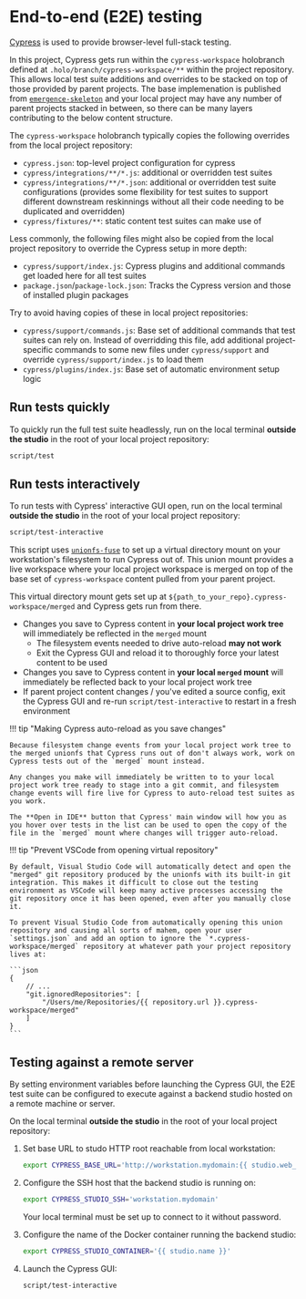 # End-to-end (E2E) testing

[Cypress](https://www.cypress.io/) is used to provide browser-level full-stack testing.

In this project, Cypress gets run within the `cypress-workspace` holobranch defined at `.holo/branch/cypress-workspace/**` within the project repository. This allows local test suite additions and overrides to be stacked on top of those provided by parent projects. The base implemenation is published from [`emergence-skeleton`](https://github.com/JarvusInnovations/emergence-skeleton) and your local project may have any number of parent projects stacked in between, so there can be many layers contributing to the below content structure.

The `cypress-workspace` holobranch typically copies the following overrides from the local project repository:

- `cypress.json`: top-level project configuration for cypress
- `cypress/integrations/**/*.js`: additional or overridden test suites
- `cypress/integrations/**/*.json`: additional or overridden test suite configurations (provides some flexibility for test suites to support different downstream reskinnings without all their code needing to be duplicated and overridden)
- `cypress/fixtures/**`: static content test suites can make use of

Less commonly, the following files might also be copied from the local project repository to override the Cypress setup in more depth:

- `cypress/support/index.js`: Cypress plugins and additional commands get loaded here for all test suites
- `package.json`/`package-lock.json`: Tracks the Cypress version and those of installed plugin packages

Try to avoid having copies of these in local project repositories:

- `cypress/support/commands.js`: Base set of additional commands that test suites can rely on. Instead of overridding this file, add additional project-specific commands to some new files under `cypress/support` and override `cypress/support/index.js` to load them
- `cypress/plugins/index.js`: Base set of automatic environment setup logic

## Run tests quickly

To quickly run the full test suite headlessly, run on the local terminal **outside the studio** in the root of your local project repository:

```bash
script/test
```

## Run tests interactively

To run tests with Cypress' interactive GUI open, run on the local terminal **outside the studio** in the root of your local project repository:

```bash
script/test-interactive
```

This script uses [`unionfs-fuse`](https://github.com/rpodgorny/unionfs-fuse) to set up a virtual directory mount on your workstation's filesystem to run Cypress out of. This union mount provides a live workspace where your local project workspace is merged on top of the base set of `cypress-workspace` content pulled from your parent project.

This virtual directory mount gets set up at `${path_to_your_repo}.cypress-workspace/merged` and Cypress gets run from there.

- Changes you save to Cypress content in **your local project work tree** will immediately be reflected in the `merged` mount
    - The filesystem events needed to drive auto-reload **may not work**
    - Exit the Cypress GUI and reload it to thoroughly force your latest content to be used
- Changes you save to Cypress content in **your local `merged` mount** will immediately be reflected back to your local project work tree
- If parent project content changes / you've edited a source config, exit the Cypress GUI and re-run `script/test-interactive` to restart in a fresh environment

!!! tip "Making Cypress auto-reload as you save changes"

    Because filesystem change events from your local project work tree to the merged unionfs that Cypress runs out of don't always work, work on Cypress tests out of the `merged` mount instead.

    Any changes you make will immediately be written to to your local project work tree ready to stage into a git commit, and filesystem change events will fire live for Cypress to auto-reload test suites as you work.

    The **Open in IDE** button that Cypress' main window will how you as you hover over tests in the list can be used to open the copy of the file in the `merged` mount where changes will trigger auto-reload.


!!! tip "Prevent VSCode from opening virtual repository"

    By default, Visual Studio Code will automatically detect and open the "merged" git repository produced by the unionfs with its built-in git integration. This makes it difficult to close out the testing environment as VSCode will keep many active processes accessing the git repository once it has been opened, even after you manually close it.

    To prevent Visual Studio Code from automatically opening this union repository and causing all sorts of mahem, open your user `settings.json` and add an option to ignore the `*.cypress-workspace/merged` repository at whatever path your project repository lives at:

    ```json
    {
        // ...
        "git.ignoredRepositories": [
            "/Users/me/Repositories/{{ repository.url }}.cypress-workspace/merged"
        ]
    }
    ```

## Testing against a remote server

By setting environment variables before launching the Cypress GUI, the E2E test suite can be configured to execute against a backend studio hosted on a remote machine or server.

On the local terminal **outside the studio** in the root of your local project repository:

1. Set base URL to studo HTTP root reachable from local workstation:

    ```bash
    export CYPRESS_BASE_URL='http://workstation.mydomain:{{ studio.web_port }}'
    ```

2. Configure the SSH host that the backend studio is running on:

    ```bash
    export CYPRESS_STUDIO_SSH='workstation.mydomain'
    ```

    Your local terminal must be set up to connect to it without password.

3. Configure the name of the Docker container running the backend studio:

    ```bash
    export CYPRESS_STUDIO_CONTAINER='{{ studio.name }}'
    ```

4. Launch the Cypress GUI:

    ```bash
    script/test-interactive
    ```
